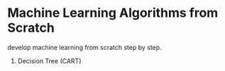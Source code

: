 # Machine Learning Algorithms from Scratch

develop machine learning from scratch step by step.

1. Decision Tree (CART) 